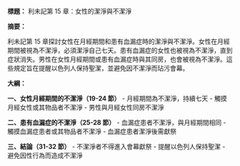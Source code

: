 **標題：** 利未記第 15 章：女性的潔淨與不潔淨

**摘要：**

利未記第 15 章探討女性在月經期間和患有血漏症時的潔淨與不潔淨。女性在月經期間被視為不潔淨，必須潔淨自己七天。患有血漏症的女性也被視為不潔淨，直到症狀消失。男性在女性月經期間或患有血漏症時與其同房，也會被視為不潔淨。這些規定旨在提醒以色列人保持聖潔，並避免因不潔淨而玷污會幕。

**大綱：**

**一、女性月經期間的不潔淨（19-24 節）**
    - 月經期間為不潔淨，持續七天
    - 觸摸月經女性或其物品者不潔淨
    - 男性與月經女性同房不潔淨

**二、患有血漏症的不潔淨（25-28 節）**
    - 血漏症患者不潔淨，與月經期間相同
    - 觸摸血漏症患者或其物品者不潔淨
    - 血漏症患者潔淨後需獻祭

**三、結論（31-32 節）**
    - 不潔淨者不得進入會幕獻祭
    - 提醒以色列人保持聖潔
    - 避免因性行為而造成不潔淨